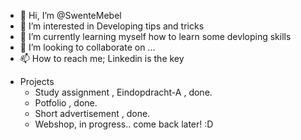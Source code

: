 - 👋 Hi, I’m @SwenteMebel
- 👀 I’m interested in Developing tips and tricks
- 🌱 I’m currently learning myself how to learn some devloping skills
- 💞️ I’m looking to collaborate on ...
- 📫 How to reach me; Linkedin is the key 

 * Projects
    - Study assignment , Eindopdracht-A , done. 
    - Potfolio , done.
    - Short advertisement , done.
    - Webshop, in progress.. come back later! :D

<!---
SwenteMebel/SwenteMebel is a ✨ special ✨ repository because its `README.md` (this file) appears on your GitHub profile.
You can click the Preview link to take a look at your changes.
--->
